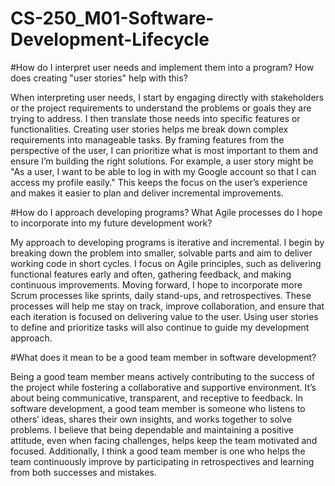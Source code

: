 # CS-250_M01-Software-Development-Lifecycle

#How do I interpret user needs and implement them into a program? How does creating "user stories" help with this?

When interpreting user needs, I start by engaging directly with stakeholders or the project requirements to understand the problems or goals they are trying to address. I then translate those needs into specific features or functionalities. Creating user stories helps me break down complex requirements into manageable tasks. By framing features from the perspective of the user, I can prioritize what is most important to them and ensure I’m building the right solutions. For example, a user story might be "As a user, I want to be able to log in with my Google account so that I can access my profile easily." This keeps the focus on the user’s experience and makes it easier to plan and deliver incremental improvements.

#How do I approach developing programs? What Agile processes do I hope to incorporate into my future development work?

My approach to developing programs is iterative and incremental. I begin by breaking down the problem into smaller, solvable parts and aim to deliver working code in short cycles. I focus on Agile principles, such as delivering functional features early and often, gathering feedback, and making continuous improvements. Moving forward, I hope to incorporate more Scrum processes like sprints, daily stand-ups, and retrospectives. These processes will help me stay on track, improve collaboration, and ensure that each iteration is focused on delivering value to the user. Using user stories to define and prioritize tasks will also continue to guide my development approach.

#What does it mean to be a good team member in software development?

Being a good team member means actively contributing to the success of the project while fostering a collaborative and supportive environment. It’s about being communicative, transparent, and receptive to feedback. In software development, a good team member is someone who listens to others’ ideas, shares their own insights, and works together to solve problems. I believe that being dependable and maintaining a positive attitude, even when facing challenges, helps keep the team motivated and focused. Additionally, I think a good team member is one who helps the team continuously improve by participating in retrospectives and learning from both successes and mistakes.
